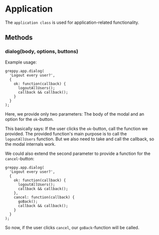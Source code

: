 # Application

The ``application class`` is used for application-related functionality.

## Methods

### dialog(body, options, buttons)

Example usage:

    greppy.app.dialog(
      'Logout every user?',
      {
        ok: function(callback) {
          logoutAllUsers();
          callback && callback();
        }
      }
    );

Here, we provide only two parameters: The body of the modal and an option for
the ``ok``-button.

This basically says: If the user clicks the ``ok``-button, call the function
we provided. The provided function's main purpose is to call the
``logoutAllUsers`` function. But we also need to take and call the callback, so
the modal internals work.

We could also extend the second parameter to provide a function for the
``cancel``-button:

    greppy.app.dialog(
      'Logout every user?',
      {
        ok: function(callback) {
          logoutAllUsers();
          callback && callback();
        },
        cancel: function(callback) {
          goBack();
          callback && callback();
        }
      }
    );

So now, if the user clicks ``cancel``, our ``goBack``-function will be called.


